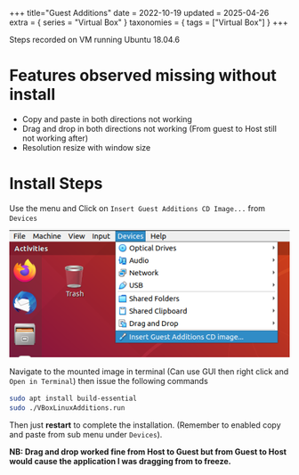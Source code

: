 +++
title="Guest Additions"
date = 2022-10-19
updated = 2025-04-26
extra = { series = "Virtual Box" }
taxonomies = { tags = ["Virtual Box"] }
+++

Steps recorded on VM running Ubuntu 18.04.6

# Features observed missing without install

- Copy and paste in both directions not working
- Drag and drop in both directions not working (From guest to Host still not working after)
- Resolution resize with window size

# Install Steps

Use the menu and Click on `Insert Guest Additions CD Image...` from `Devices`

![Insert Guest Additions CD Image](mount_image.png)

Navigate to the mounted image in terminal (Can use GUI then right click and `Open in Terminal`) then issue the following
commands

```sh
sudo apt install build-essential
sudo ./VBoxLinuxAdditions.run
```

Then just **restart** to complete the installation. (Remember to enabled copy and paste from sub menu under `Devices`).

**NB: Drag and drop worked fine from Host to Guest but from Guest to Host would cause the application I was dragging
from to freeze.**
